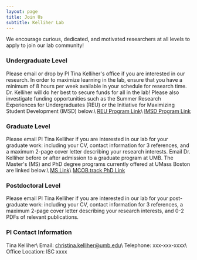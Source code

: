 ```yaml
---
layout: page
title: Join Us
subtitle: Kelliher Lab
---
```


We encourage curious, dedicated, and motivated researchers at all levels to apply to join our lab community!

### Undergraduate Level

Please email or drop by PI Tina Kelliher's office if you are interested in our research. In order to maximize learning in the lab, ensure that you have a minimum of 8 hours per week available in your schedule for research time. Dr. Kelliher will do her best to secure funds for all in the lab! Please also investigate funding opportunities such as the Summer Research Experiences for Undergraduates (REU) or the Initiative for Maximizing Student Development (IMSD) below.\\
<a href="https://www.umb.edu/academics/csm/biology/beyond_the_classroom/research_experiences_for_undergraduates/" target="_blank">REU Program Link</a>\\
<a href="https://www.umb.edu/academics/csm/biology/beyond_the_classroom/initiative_for_maximizing_student_development" target="_blank">IMSD Program Link</a>

### Graduate Level

Please email PI Tina Kelliher if you are interested in our lab for your graduate work: including your CV, contact information for 3 references, and a maximum 2-page cover letter describing your research interests. Email Dr. Kelliher before or after admission to a graduate program at UMB. The Master's (MS) and PhD degree programs currently offered at UMass Boston are linked below.\\
<a href="https://www.umb.edu/academics/csm/biology/grad/biology_ms" target="_blank">MS Link</a>\\
<a href="https://www.umb.edu/academics/csm/biology/grad/mcob_phd" target="_blank">MCOB track PhD Link</a>

### Postdoctoral Level
Please email PI Tina Kelliher if you are interested in our lab for your post-graduate work: including your CV, contact information for 3 references, a maximum 2-page cover letter describing your research interests, and 0-2 PDFs of relevant publications.

### PI Contact Information
Tina Kelliher\\
Email: christina.kelliher@umb.edu\\
Telephone: xxx-xxx-xxxx\\
Office Location: ISC xxxx
